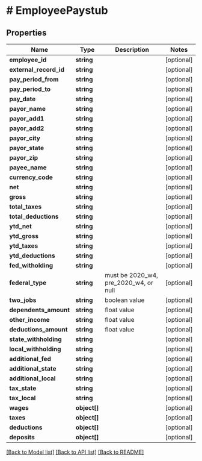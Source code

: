 # # EmployeePaystub

## Properties

Name | Type | Description | Notes
------------ | ------------- | ------------- | -------------
**employee_id** | **string** |  | [optional]
**external_record_id** | **string** |  | [optional]
**pay_period_from** | **string** |  | [optional]
**pay_period_to** | **string** |  | [optional]
**pay_date** | **string** |  | [optional]
**payor_name** | **string** |  | [optional]
**payor_add1** | **string** |  | [optional]
**payor_add2** | **string** |  | [optional]
**payor_city** | **string** |  | [optional]
**payor_state** | **string** |  | [optional]
**payor_zip** | **string** |  | [optional]
**payee_name** | **string** |  | [optional]
**currency_code** | **string** |  | [optional]
**net** | **string** |  | [optional]
**gross** | **string** |  | [optional]
**total_taxes** | **string** |  | [optional]
**total_deductions** | **string** |  | [optional]
**ytd_net** | **string** |  | [optional]
**ytd_gross** | **string** |  | [optional]
**ytd_taxes** | **string** |  | [optional]
**ytd_deductions** | **string** |  | [optional]
**fed_witholding** | **string** |  | [optional]
**federal_type** | **string** | must be 2020_w4, pre_2020_w4, or null | [optional]
**two_jobs** | **string** | boolean value | [optional]
**dependents_amount** | **string** | float value | [optional]
**other_income** | **string** | float value | [optional]
**deductions_amount** | **string** | float value | [optional]
**state_withholding** | **string** |  | [optional]
**local_withholding** | **string** |  | [optional]
**additional_fed** | **string** |  | [optional]
**additional_state** | **string** |  | [optional]
**additional_local** | **string** |  | [optional]
**tax_state** | **string** |  | [optional]
**tax_local** | **string** |  | [optional]
**wages** | **object[]** |  | [optional]
**taxes** | **object[]** |  | [optional]
**deductions** | **object[]** |  | [optional]
**deposits** | **object[]** |  | [optional]

[[Back to Model list]](../../README.md#models) [[Back to API list]](../../README.md#endpoints) [[Back to README]](../../README.md)
